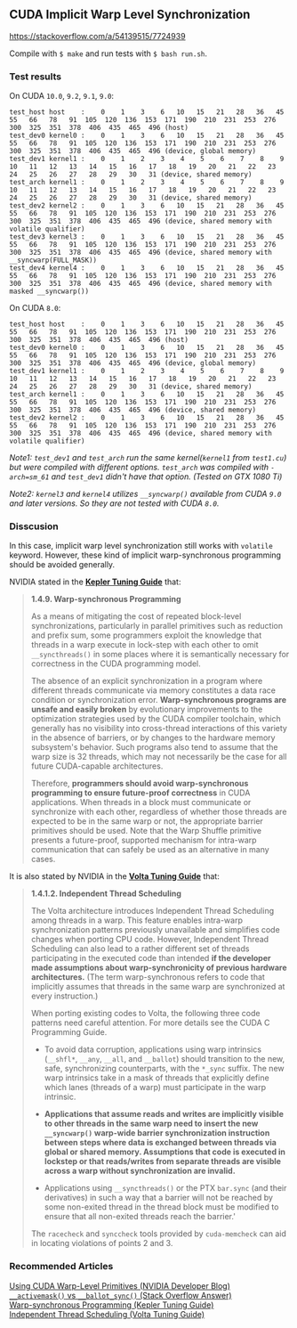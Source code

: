 ## CUDA Implicit Warp Level Synchronization

https://stackoverflow.com/a/54139515/7724939

Compile with `$ make` and run tests with `$ bash run.sh`.

### Test results

On CUDA `10.0`, `9.2`, `9.1`, `9.0`:

```
test_host host    :    0    1    3    6   10   15   21   28   36   45   55   66   78   91  105  120  136  153  171  190  210  231  253  276  300  325  351  378  406  435  465  496 (host)
test_dev0 kernel0 :    0    1    3    6   10   15   21   28   36   45   55   66   78   91  105  120  136  153  171  190  210  231  253  276  300  325  351  378  406  435  465  496 (device, global memory)
test_dev1 kernel1 :    0    1    2    3    4    5    6    7    8    9   10   11   12   13   14   15   16   17   18   19   20   21   22   23   24   25   26   27   28   29   30   31 (device, shared memory)
test_arch kernel1 :    0    1    2    3    4    5    6    7    8    9   10   11   12   13   14   15   16   17   18   19   20   21   22   23   24   25   26   27   28   29   30   31 (device, shared memory)
test_dev2 kernel2 :    0    1    3    6   10   15   21   28   36   45   55   66   78   91  105  120  136  153  171  190  210  231  253  276  300  325  351  378  406  435  465  496 (device, shared memory with volatile qualifier)
test_dev3 kernel3 :    0    1    3    6   10   15   21   28   36   45   55   66   78   91  105  120  136  153  171  190  210  231  253  276  300  325  351  378  406  435  465  496 (device, shared memory with __syncwarp(FULL_MASK))
test_dev4 kernel4 :    0    1    3    6   10   15   21   28   36   45   55   66   78   91  105  120  136  153  171  190  210  231  253  276  300  325  351  378  406  435  465  496 (device, shared memory with masked __syncwarp())
```

On CUDA `8.0`:

```
test_host host    :    0    1    3    6   10   15   21   28   36   45   55   66   78   91  105  120  136  153  171  190  210  231  253  276  300  325  351  378  406  435  465  496 (host)
test_dev0 kernel0 :    0    1    3    6   10   15   21   28   36   45   55   66   78   91  105  120  136  153  171  190  210  231  253  276  300  325  351  378  406  435  465  496 (device, global memory)
test_dev1 kernel1 :    0    1    2    3    4    5    6    7    8    9   10   11   12   13   14   15   16   17   18   19   20   21   22   23   24   25   26   27   28   29   30   31 (device, shared memory)
test_arch kernel1 :    0    1    3    6   10   15   21   28   36   45   55   66   78   91  105  120  136  153  171  190  210  231  253  276  300  325  351  378  406  435  465  496 (device, shared memory)
test_dev2 kernel2 :    0    1    3    6   10   15   21   28   36   45   55   66   78   91  105  120  136  153  171  190  210  231  253  276  300  325  351  378  406  435  465  496 (device, shared memory with volatile qualifier)
```

*Note1: `test_dev1` and `test_arch` run the same kernel(`kernel1` from `test1.cu`) but were compiled with different options. `test_arch` was compiled with `-arch=sm_61` and `test_dev1` didn't have that option. (Tested on GTX 1080 Ti)*

*Note2: `kernel3` and `kernel4` utilizes `__syncwarp()` available from CUDA `9.0` and later versions. So they are not tested with CUDA `8.0`.*

### Disscusion

In this case, implicit warp level synchronization still works with `volatile` keyword. However, these kind of implicit warp-synchronous programming should be avoided generally.

NVIDIA stated in the [**Kepler Tuning Guide**](https://docs.nvidia.com/cuda/kepler-tuning-guide/index.html#warp-synchronous) that:

> **1.4.9. Warp-synchronous Programming**
>
> As a means of mitigating the cost of repeated block-level synchronizations, particularly in parallel primitives such as reduction and prefix sum, some programmers exploit the knowledge that threads in a warp execute in lock-step with each other to omit `__syncthreads()` in some places where it is semantically necessary for correctness in the CUDA programming model.
>
> The absence of an explicit synchronization in a program where different threads communicate via memory constitutes a data race condition or synchronization error. **Warp-synchronous programs are unsafe and easily broken** by evolutionary improvements to the optimization strategies used by the CUDA compiler toolchain, which generally has no visibility into cross-thread interactions of this variety in the absence of barriers, or by changes to the hardware memory subsystem's behavior. Such programs also tend to assume that the warp size is 32 threads, which may not necessarily be the case for all future CUDA-capable architectures.
>
> Therefore, **programmers should avoid warp-synchronous programming to ensure future-proof correctness** in CUDA applications. When threads in a block must communicate or synchronize with each other, regardless of whether those threads are expected to be in the same warp or not, the appropriate barrier primitives should be used. Note that the Warp Shuffle primitive presents a future-proof, supported mechanism for intra-warp communication that can safely be used as an alternative in many cases.

It is also stated by NVIDIA in the [**Volta Tuning Guide**](https://docs.nvidia.com/cuda/volta-tuning-guide/index.html#sm-independent-thread-scheduling) that:

> **1.4.1.2. Independent Thread Scheduling**
>
> The Volta architecture introduces Independent Thread Scheduling among threads in a warp. This feature enables intra-warp synchronization patterns previously unavailable and simplifies code changes when porting CPU code. However, Independent Thread Scheduling can also lead to a rather different set of threads participating in the executed code than intended **if the developer made assumptions about warp-synchronicity of previous hardware architectures.** (The term warp-synchronous refers to code that implicitly assumes that threads in the same warp are synchronized at every instruction.)
>
> When porting existing codes to Volta, the following three code patterns need careful attention. For more details see the CUDA C Programming Guide.
>
> - To avoid data corruption, applications using warp intrinsics (`__shfl*`, `__any`, `__all`, and `__ballot`) should transition to the new, safe, synchronizing counterparts, with the `*_sync` suffix. The new warp intrinsics take in a mask of threads that explicitly define which lanes (threads of a warp) must participate in the warp intrinsic.
>
> - **Applications that assume reads and writes are implicitly visible to other threads in the same warp need to insert the new `__syncwarp()` warp-wide barrier synchronization instruction between steps where data is exchanged between threads via global or shared memory. Assumptions that code is executed in lockstep or that reads/writes from separate threads are visible across a warp without synchronization are invalid.**
>
> - Applications using `__syncthreads()` or the PTX `bar.sync` (and their derivatives) in such a way that a barrier will not be reached by some non-exited thread in the thread block must be modified to ensure that all non-exited threads reach the barrier.'
>
> The `racecheck` and `synccheck` tools provided by `cuda-memcheck` can aid in locating violations of points 2 and 3.

### Recommended Articles

[Using CUDA Warp-Level Primitives (NVIDIA Developer Blog)](https://devblogs.nvidia.com/using-cuda-warp-level-primitives/)  
[`__activemask()` vs `__ballot_sync()` (Stack Overflow Answer)](https://stackoverflow.com/a/54055576/7724939)  
[Warp-synchronous Programming (Kepler Tuning Guide)](https://docs.nvidia.com/cuda/kepler-tuning-guide/index.html#warp-synchronous)  
[Independent Thread Scheduling (Volta Tuning Guide)](https://docs.nvidia.com/cuda/volta-tuning-guide/index.html#sm-independent-thread-scheduling)

